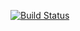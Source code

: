 [![Build Status](https://travis-ci.org/wimnorder/golang-stack-queue.svg)](https://travis-ci.org/wimnorder/golang-stack-queue)
